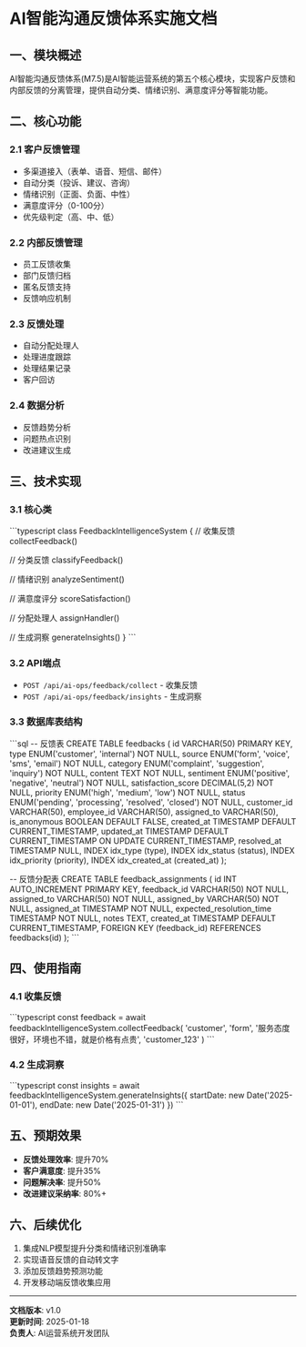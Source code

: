 # AI智能沟通反馈体系实施文档

## 一、模块概述

AI智能沟通反馈体系(M7.5)是AI智能运营系统的第五个核心模块，实现客户反馈和内部反馈的分离管理，提供自动分类、情绪识别、满意度评分等智能功能。

## 二、核心功能

### 2.1 客户反馈管理
- 多渠道接入（表单、语音、短信、邮件）
- 自动分类（投诉、建议、咨询）
- 情绪识别（正面、负面、中性）
- 满意度评分（0-100分）
- 优先级判定（高、中、低）

### 2.2 内部反馈管理
- 员工反馈收集
- 部门反馈归档
- 匿名反馈支持
- 反馈响应机制

### 2.3 反馈处理
- 自动分配处理人
- 处理进度跟踪
- 处理结果记录
- 客户回访

### 2.4 数据分析
- 反馈趋势分析
- 问题热点识别
- 改进建议生成

## 三、技术实现

### 3.1 核心类

\`\`\`typescript
class FeedbackIntelligenceSystem {
  // 收集反馈
  collectFeedback()
  
  // 分类反馈
  classifyFeedback()
  
  // 情绪识别
  analyzeSentiment()
  
  // 满意度评分
  scoreSatisfaction()
  
  // 分配处理人
  assignHandler()
  
  // 生成洞察
  generateInsights()
}
\`\`\`

### 3.2 API端点

- `POST /api/ai-ops/feedback/collect` - 收集反馈
- `POST /api/ai-ops/feedback/insights` - 生成洞察

### 3.3 数据库表结构

\`\`\`sql
-- 反馈表
CREATE TABLE feedbacks (
  id VARCHAR(50) PRIMARY KEY,
  type ENUM('customer', 'internal') NOT NULL,
  source ENUM('form', 'voice', 'sms', 'email') NOT NULL,
  category ENUM('complaint', 'suggestion', 'inquiry') NOT NULL,
  content TEXT NOT NULL,
  sentiment ENUM('positive', 'negative', 'neutral') NOT NULL,
  satisfaction_score DECIMAL(5,2) NOT NULL,
  priority ENUM('high', 'medium', 'low') NOT NULL,
  status ENUM('pending', 'processing', 'resolved', 'closed') NOT NULL,
  customer_id VARCHAR(50),
  employee_id VARCHAR(50),
  assigned_to VARCHAR(50),
  is_anonymous BOOLEAN DEFAULT FALSE,
  created_at TIMESTAMP DEFAULT CURRENT_TIMESTAMP,
  updated_at TIMESTAMP DEFAULT CURRENT_TIMESTAMP ON UPDATE CURRENT_TIMESTAMP,
  resolved_at TIMESTAMP NULL,
  INDEX idx_type (type),
  INDEX idx_status (status),
  INDEX idx_priority (priority),
  INDEX idx_created_at (created_at)
);

-- 反馈分配表
CREATE TABLE feedback_assignments (
  id INT AUTO_INCREMENT PRIMARY KEY,
  feedback_id VARCHAR(50) NOT NULL,
  assigned_to VARCHAR(50) NOT NULL,
  assigned_by VARCHAR(50) NOT NULL,
  assigned_at TIMESTAMP NOT NULL,
  expected_resolution_time TIMESTAMP NOT NULL,
  notes TEXT,
  created_at TIMESTAMP DEFAULT CURRENT_TIMESTAMP,
  FOREIGN KEY (feedback_id) REFERENCES feedbacks(id)
);
\`\`\`

## 四、使用指南

### 4.1 收集反馈

\`\`\`typescript
const feedback = await feedbackIntelligenceSystem.collectFeedback(
  'customer',
  'form',
  '服务态度很好，环境也不错，就是价格有点贵',
  'customer_123'
)
\`\`\`

### 4.2 生成洞察

\`\`\`typescript
const insights = await feedbackIntelligenceSystem.generateInsights({
  startDate: new Date('2025-01-01'),
  endDate: new Date('2025-01-31')
})
\`\`\`

## 五、预期效果

- **反馈处理效率**: 提升70%
- **客户满意度**: 提升35%
- **问题解决率**: 提升50%
- **改进建议采纳率**: 80%+

## 六、后续优化

1. 集成NLP模型提升分类和情绪识别准确率
2. 实现语音反馈的自动转文字
3. 添加反馈趋势预测功能
4. 开发移动端反馈收集应用

---

**文档版本**: v1.0  
**更新时间**: 2025-01-18  
**负责人**: AI运营系统开发团队
